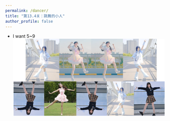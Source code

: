 ```yaml
---
permalink: /dancer/
title: "第13.4关：跳舞的小人"
author_profile: false
---
```


- I want 5~9
![线索图片](/images/person.png)